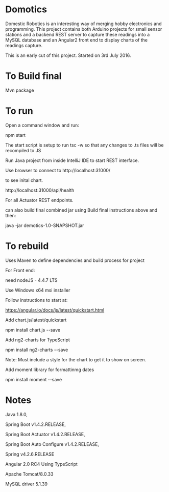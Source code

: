 Domotics
========

Domestic Robotics is an interesting way of merging hobby electronics and programming. This project contains both Arduino projects for small sensor stations and a backend REST server to capture these readings into a MySQL database and an Angular2 front end to display charts of the readings capture.

This is an early cut of this project. Started on 3rd July 2016.

To Build final
==============

Mvn package

To run
======

Open a command window and run:

npm start

The start script is setup to run tsc -w so that any changes to .ts files will be recompiled to JS

Run Java project from inside IntelliJ IDE to start REST interface.

Use browser to connect to http://localhost:31000/

to see inital chart.

http://localhost:31000/api/health

For all Actuator REST endpoints.

can also build final combined jar using Build final instructions above and then:
 
 java -jar demotics-1.0-SNAPSHOT.jar


To rebuild 
==========

Uses Maven to define dependencies and build process for project

For Front end:

need nodeJS - 4.4.7 LTS

Use Windows x64 msi installer

Follow instructions to start at:

https://angular.io/docs/js/latest/quickstart.html

Add chart.js/latest/quickstart

npm install chart.js --save

Add ng2-charts for TypeScript

npm install ng2-charts --save

Note: Must include a style for the chart to get it to show on screen.

Add moment library for formattinmg dates

npm install moment --save

Notes
=====

Java 1.8.0,

Spring Boot v1.4.2.RELEASE,

Spring Boot Actuator v1.4.2.RELEASE,

Spring Boot Auto Configure v1.4.2.RELEASE,

Spring v4.2.6.RELEASE

Angular 2.0 RC4 Using TypeScript

Apache Tomcat/8.0.33

MySQL driver 5.1.39
